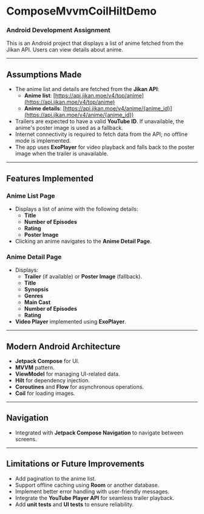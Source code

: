 # **ComposeMvvmCoilHiltDemo**

### **Android Development Assignment**
This is an Android project that displays a list of anime fetched from the Jikan API. Users can view details about anime.

---

## **Assumptions Made**
- The anime list and details are fetched from the **Jikan API**:
  - **Anime list**: [https://api.jikan.moe/v4/top/anime](https://api.jikan.moe/v4/top/anime)
  - **Anime details**: [https://api.jikan.moe/v4/anime/{anime_id}](https://api.jikan.moe/v4/anime/{anime_id})
- Trailers are expected to have a valid **YouTube ID**. If unavailable, the anime's poster image is used as a fallback.
- Internet connectivity is required to fetch data from the API; no offline mode is implemented.
- The app uses **ExoPlayer** for video playback and falls back to the poster image when the trailer is unavailable.

---

## **Features Implemented**

### **Anime List Page**
- Displays a list of anime with the following details:
  - **Title**
  - **Number of Episodes**
  - **Rating**
  - **Poster Image**
- Clicking an anime navigates to the **Anime Detail Page**.

### **Anime Detail Page**
- Displays:
  - **Trailer** (if available) or **Poster Image** (fallback).
  - **Title**
  - **Synopsis**
  - **Genres**
  - **Main Cast**
  - **Number of Episodes**
  - **Rating**
- **Video Player** implemented using **ExoPlayer**.

---

## **Modern Android Architecture**
- **Jetpack Compose** for UI.
- **MVVM** pattern.
- **ViewModel** for managing UI-related data.
- **Hilt** for dependency injection.
- **Coroutines** and **Flow** for asynchronous operations.
- **Coil** for loading images.

---

## **Navigation**
- Integrated with **Jetpack Compose Navigation** to navigate between screens.

---

## **Limitations or Future Improvements**
- Add pagination to the anime list.
- Support offline caching using **Room** or another database.
- Implement better error handling with user-friendly messages.
- Integrate the **YouTube Player API** for seamless trailer playback.
- Add **unit tests** and **UI tests** to ensure reliability.
